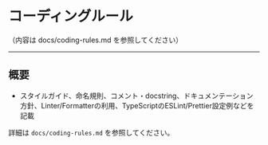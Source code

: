 # コーディングルール

（内容は docs/coding-rules.md を参照してください）

---

## 概要
- スタイルガイド、命名規則、コメント・docstring、ドキュメンテーション方針、Linter/Formatterの利用、TypeScriptのESLint/Prettier設定例などを記載

詳細は `docs/coding-rules.md` を参照してください。
